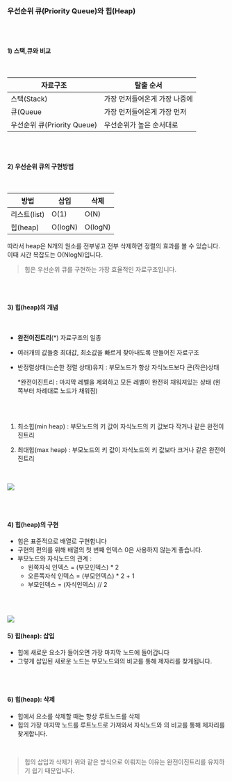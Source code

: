 ### 우선순위 큐(Priority Queue)와 힙(Heap)

</br>
</br>

#### 1) 스택,큐와 비교
</br>

|자료구조|탈출 순서|
|------|---|
|스택(Stack)|가장 먼저들어온게 가장 나중에|
|큐(Queue|가장 먼저들어온게 가장 먼저|
|우선순위 큐(Priority Queue)|우선순위가 높은 순서대로 |

</br>
</br>

#### 2) 우선순위 큐의 구현방법
</br>

|방법|삽입|삭제|
|------|---|----|
|리스트(list)|O(1)|O(N)|
|힙(heap)|O(logN)|O(logN)|

따라서 heap은 N개의 원소를 전부넣고 전부 삭제하면 정렬의 효과를 볼 수 있습니다. 이때 시간 복잡도는 O(NlogN)입니다.

> 힙은 우선순위 큐를 구현하는 가장 효율적인 자료구조입니다.

</br>
</br>

#### 3) 힙(heap)의 개념
</br>

- **완전이진트리**(*) 자료구조의 일종

- 여러개의 값들중 최대값, 최소값을 빠르게 찾아내도록 만들어진 자료구조
- 반정렬상태(느슨한 정렬 상태)유지 : 부모노드가 항상 자식노드보다 큰(작은)상태

  *완전이진트리 : 마지막 레벨을 제외하고 모든 레벨이 완전히 채워져있는 상태 (왼쪽부터 차례대로 노드가 채워짐)


</br></br>

1. 최소힙(min heap) : 부모노드의 키 값이 자식노드의 키 값보다 작거나 같은 완전이진트리


2. 최대힙(max heap) : 부모노드의 키 값이 자식노드의 키 값보다 크거나 같은 완전이진트리 
   
</br></br>
![](https://t1.daumcdn.net/cfile/tistory/242F863A5642F55C23)

</br></br>


#### 4) 힙(heap)의 구현

- 힙은 표준적으로 배열로 구현합니다
- 구현의 편의를 위해 배열의 첫 번째 인덱스 0은 사용하지 않는게 좋습니다.
- 부모노드와 자식노드의 관계 :
  - 왼쪽자식 인덱스 = (부모인덱스) * 2
  - 오른쪽자식 인덱스 = (부모인덱스) * 2 + 1
  - 부모인덱스 = (자식인덱스) // 2

</br></br>

![](https://gmlwjd9405.github.io/images/data-structure-heap/heap-index-parent-child.png)

#### 5) 힙(heap): 삽입
- 힙에 새로운 요소가 들어오면 가장 마지막 노드에 들어갑니다
- 그렇게 삽입된 새로운 노드는 부모노드와의 비교를 통해 제자리를 찾게됩니다. 

</br></br>

#### 6) 힙(heap): 삭제
- 힙에서 요소를 삭제할 때는 항상 루트노드를 삭제
- 힙의 가장 마지막 노드를 루트노드로 가져와서 자식노드와 의 비교를 통해 제자리를 찾게합니다. 

</br>

> 힙의 삽입과 삭제가 위와 같은 방식으로 이뤄지는 이유는 완전이진트리를 유지하기 쉽기 때문입니다.  

